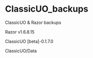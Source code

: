 # ClassicUO_backups
ClassicUO & Razor backups

Razor v1.6.8.15

ClassicUO [beta]-0.1.7.0

ClassicUO/Data
